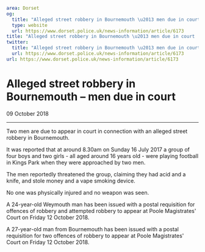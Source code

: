 ```yaml
area: Dorset
og:
  title: "Alleged street robbery in Bournemouth \u2013 men due in court"
  type: website
  url: https://www.dorset.police.uk/news-information/article/6173
title: "Alleged street robbery in Bournemouth \u2013 men due in court |"
twitter:
  title: "Alleged street robbery in Bournemouth \u2013 men due in court"
  url: https://www.dorset.police.uk/news-information/article/6173
url: https://www.dorset.police.uk/news-information/article/6173
```

# Alleged street robbery in Bournemouth – men due in court

09 October 2018

* * *

Two men are due to appear in court in connection with an alleged street robbery in Bournemouth.

It was reported that at around 8.30am on Sunday 16 July 2017 a group of four boys and two girls - all aged around 16 years old - were playing football in Kings Park when they were approached by two men.

The men reportedly threatened the group, claiming they had acid and a knife, and stole money and a vape smoking device.

No one was physically injured and no weapon was seen.

A 24-year-old Weymouth man has been issued with a postal requisition for offences of robbery and attempted robbery to appear at Poole Magistrates' Court on Friday 12 October 2018.

A 27-year-old man from Bournemouth has been issued with a postal requisition for two offences of robbery to appear at Poole Magistrates' Court on Friday 12 October 2018.
